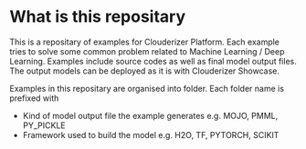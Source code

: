 # What is this repositary
This is a repositary of examples for Clouderizer Platform. Each example tries to solve some common problem related to Machine Learning / Deep Learning. Examples include source codes as well as final model output files. The output models can be deployed as it is with Clouderizer Showcase.

Examples in this repositary are organised into folder. Each folder name is prefixed with 
* Kind of model output file the example generates e.g. MOJO, PMML, PY_PICKLE
* Framework used to build the model e.g. H2O, TF, PYTORCH, SCIKIT
